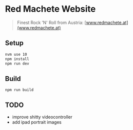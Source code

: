 # Red Machete Website

> Finest Rock 'N' Roll from Austria: [www.redmachete.at](www.redmachete.at)

## Setup

```bash
nvm use 10
npm install
npm run dev
```

## Build

```bash
npm run build
```

## TODO

- improve shitty videocontroller
- add ipad portrait images
